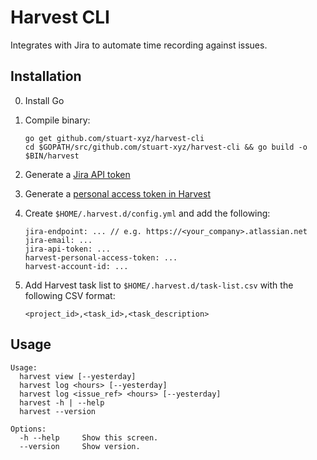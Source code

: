 # Harvest CLI

Integrates with Jira to automate time recording against issues.

## Installation

0. Install Go
1. Compile binary:

    ```
    go get github.com/stuart-xyz/harvest-cli
    cd $GOPATH/src/github.com/stuart-xyz/harvest-cli && go build -o $BIN/harvest
    ```

2. Generate a [Jira API token](https://id.atlassian.com)
3. Generate a [personal access token in Harvest](https://id.getharvest.com/developers)
4. Create `$HOME/.harvest.d/config.yml` and add the following:

    ```
    jira-endpoint: ... // e.g. https://<your_company>.atlassian.net
    jira-email: ...
    jira-api-token: ...
    harvest-personal-access-token: ...
    harvest-account-id: ...
    ```

5. Add Harvest task list to `$HOME/.harvest.d/task-list.csv` with the following CSV format:

    ```
    <project_id>,<task_id>,<task_description>
    ```

## Usage

```
Usage:
  harvest view [--yesterday]
  harvest log <hours> [--yesterday]
  harvest log <issue_ref> <hours> [--yesterday]
  harvest -h | --help
  harvest --version

Options:
  -h --help     Show this screen.
  --version     Show version.
```
